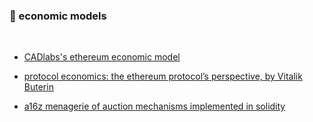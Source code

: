 ### 👾 economic models

<br>

* [CADlabs's ethereum economic model](https://github.com/CADLabs/ethereum-economic-model)

* [protocol economics: the ethereum protocol’s perspective, by Vitalik Buterin](https://hackmd.io/@vbuterin/mev_presentation_3#/)

* [a16z menagerie of auction mechanisms implemented in solidity](https://github.com/a16z/auction-zoo)
